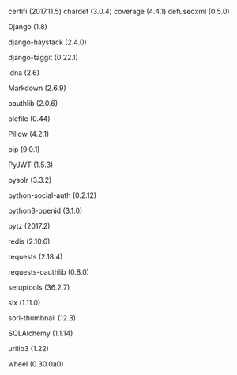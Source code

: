 certifi (2017.11.5)
chardet (3.0.4)
coverage (4.4.1)
defusedxml (0.5.0)

Django (1.8)

django-haystack (2.4.0)

django-taggit (0.22.1)

idna (2.6)

Markdown (2.6.9)

oauthlib (2.0.6)

olefile (0.44)

Pillow (4.2.1)

pip (9.0.1)

PyJWT (1.5.3)

pysolr (3.3.2)

python-social-auth (0.2.12)

python3-openid (3.1.0)

pytz (2017.2)

redis (2.10.6)

requests (2.18.4)

requests-oauthlib (0.8.0)

setuptools (36.2.7)

six (1.11.0)

sorl-thumbnail (12.3)


SQLAlchemy (1.1.14)

urllib3 (1.22)

wheel (0.30.0a0)
